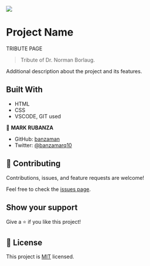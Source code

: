 ![](https://img.shields.io/badge/Microverse-blueviolet)

# Project Name

TRIBUTE PAGE

> Tribute of Dr. Norman Borlaug.

Additional description about the project and its features.

## Built With

- HTML
- CSS 
- VSCODE, GIT used

👤 **MARK RUBANZA**

- GitHub: [banzaman](https://github.com/banzaman)
- Twitter: [@banzamarq10](https://twitter.com/banzamarq10)

## 🤝 Contributing

Contributions, issues, and feature requests are welcome!

Feel free to check the [issues page](https://github.com/banzaman/turbo-parakeet/issues).

## Show your support

Give a ⭐️ if you like this project!

## 📝 License

This project is [MIT](./MIT.md) licensed.
